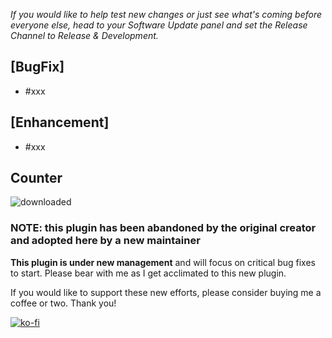 *If you would like to help test new changes or just see what's coming before everyone else, head to your Software Update panel and set the Release Channel to Release & Development.*

## [BugFix]
- #xxx

## [Enhancement]
- #xxx

## Counter
![downloaded](https://img.shields.io/github/downloads/vojtakaniok/OctoPrint-PrintJobHistory/xxx/total)

### NOTE: this plugin has been abandoned by the original creator and adopted here by a new maintainer

**This plugin is under new management** and will focus on critical bug fixes to start. Please bear with me as I get acclimated to this new plugin.

If you would like to support these new efforts, please consider buying me a coffee or two. Thank you!


[![ko-fi](https://ko-fi.com/img/githubbutton_sm.svg)](https://ko-fi.com/D1D21B0LA9)
